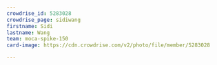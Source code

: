 ```yaml
---
crowdrise_id: 5283028
crowdrise_page: sidiwang
firstname: Sidi
lastname: Wang
team: moca-spike-150
card-image: https://cdn.crowdrise.com/v2/photo/file/member/5283028

---
```


